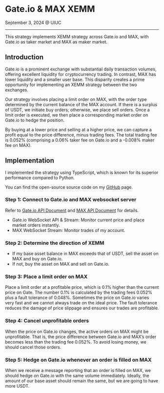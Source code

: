 # Gate.io & MAX XEMM

<p class="date-location">September 3, 2024 @ UIUC</p>
<hr>

This strategy implements XEMM strategy across Gate.io and MAX, with Gate.io as taker market and MAX as maker market.

## Introduction

Gate.io is a prominent exchange with substantial daily transaction volumes, offering excellent liquidity for cryptocurrency trading. In contrast, MAX has lower liquidity and a smaller user base. This disparity creates a prime opportunity for implementing an XEMM strategy between the two exchanges.

Our strategy involves placing a limit order on MAX, with the order type determined by the current balance of the MAX account. If there is a surplus of USDT, we initiate buy orders; otherwise, we place sell orders. Once a limit order is executed, we then place a corresponding market order on Gate.io to hedge the position.

By buying at a lower price and selling at a higher price, we can capture a profit equal to the price difference, minus trading fees. The total trading fee is 0.052% (comprising a 0.06% taker fee on Gate.io and a -0.008% maker fee on MAX).

## Implementation

I implemented the strategy using TypeScript, which is known for its superior performance compared to Python.

You can find the open-source source code on my <a href="https://github.com/cjchang925/max-hacker" target="_blank">GitHub</a> page.

### Step 1: Connect to Gate.io and MAX websocket server

Refer to <a href="https://www.gate.io/docs/developers/apiv4/" target="_blank">Gate.io API Document</a> and <a href="https://max.maicoin.com/documents/api" target="_blank">MAX API Document</a> for details.

- Gate.io WebSocket API & Stream: Monitor current price and place market orders instantly.
- MAX WebSocket Stream: Monitor trades of my account.

### Step 2: Determine the direction of XEMM
- If my base asset balance in MAX exceeds that of USDT, sell the asset on MAX and buy on Gate.io.
- If not, buy the asset on MAX and sell on Gate.io.

### Step 3: Place a limit order on MAX

Place a limit order at a profitable price, which is 0.1% higher than the current price on Gate. The number 0.1% is calculated by the trading fees 0.052% plus a fault tolerance of 0.048%. Sometimes the price on Gate.io varies very fast and we cannot always trade on the ideal price. The fault tolerance reduces the damage of price slippage and ensures our trades are profitable.

### Step 4: Cancel unprofitable orders

When the price on Gate.io changes, the active orders on MAX might be unprofitable. That is, the price difference between Gate.io and MAX’s order becomes less than the trading fee 0.052%. To avoid losing money, we should cancel those orders.

### Step 5: Hedge on Gate.io whenever an order is filled on MAX

When we receive a message reporting that an order is filled on MAX, we should hedge on Gate.io with the same volume immediately. Ideally, the amount of our base asset should remain the same, but we are going to have more USDT.

<br><br><br>
